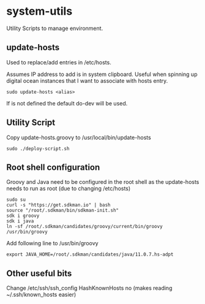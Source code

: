 # system-utils

Utility Scripts to manage environment.

## update-hosts
Used to replace/add entries in /etc/hosts.

Assumes IP address to add is in system clipboard. Useful when spinning up digital ocean instances that I want to associate with hosts entry.

```
sudo update-hosts <alias>
```

If <alias> is not defined the default do-dev will be used.

## Utility Script

Copy update-hosts.groovy to /usr/local/bin/update-hosts

```shell script
sudo ./deploy-script.sh
```
## Root shell configuration
Groovy and Java need to be configured in the root shell as the update-hosts needs to run as root (due to changing /etc/hosts)

```shell script
sudo su
curl -s "https://get.sdkman.io" | bash
source "/root/.sdkman/bin/sdkman-init.sh"
sdk i groovy
sdk i java
ln -sf /root/.sdkman/candidates/groovy/current/bin/groovy /usr/bin/groovy
```

Add following line to /usr/bin/groovy
```
export JAVA_HOME=/root/.sdkman/candidates/java/11.0.7.hs-adpt
```

## Other useful bits
Change /etc/ssh/ssh_config HashKnownHosts no (makes reading ~/.ssh/known_hosts easier)

